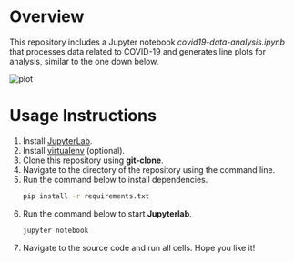 # Overview 
This repository includes a Jupyter notebook <em>covid19-data-analysis.ipynb</em> that processes data related to COVID-19 and generates line plots for analysis, similar to the one down below.

![plot](../master/covid-analysis.png)

# Usage Instructions
1. Install [JupyterLab](https://jupyter.org/install).
2. Install [virtualenv](https://virtualenv.pypa.io/en/latest/installation.html) (optional).
3. Clone this repository using <b>git-clone</b>.
4. Navigate to the directory of the repository using the command line. 
5. Run the command below to install dependencies.
    ```bash
    pip install -r requirements.txt
    ```
6. Run the command below to start <b>Jupyterlab</b>.
    ```bash
    jupyter notebook
    ```
7. Navigate to the source code and run all cells. Hope you like it!


